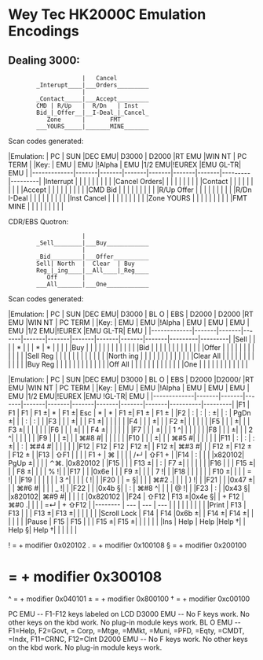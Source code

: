 # Wey Tec HK2000C Emulation Encodings

## Dealing 3000:
```
                     |   Cancel
        _Interupt____|___Orders_________
                     |
        _Contact_____|___Accept_________
        CMD | R/Up   |  R/Dn   | Inst
        Bid_|_Offer__|__I-Deal_|_Cancel_
           Zone      |       FMT
        ___YOURS_____|_______MINE_______
```

Scan codes generated:

|Emulation:   | PC    | SUN   |DEC EMU| D3000 | D2000 |RT EMU |WIN NT   | PC TERM |
|Key:         | EMU   | EMU   |!Alpha | EMU   |1/2 EMU|!EUREX |EMU GL-TR| EMU     |
|-------------|-------|-------|-------|-------|-------|-------|---------|---------|
|Interrupt    |       |       |       |       |       |       |         |         |
|Cancel Orders|       |       |       |       |       |       |         |         |
|Contact      |       |       |       |       |       |       |         |         |
|Accept       |       |       |       |       |       |       |         |         |
|CMD Bid      |       |       |       |       |       |       |         |         |
|R/Up Offer   |       |       |       |       |       |       |         |         |
|R/Dn I-Deal  |       |       |       |       |       |       |         |         |
|Inst Cancel  |       |       |       |       |       |       |         |         |
|Zone YOURS   |       |       |       |       |       |       |         |         |
|FMT MINE     |       |       |       |       |       |       |         |         |


CDR/EBS Quotron:
```    
                     |
        _Sell________|___Buy____________
                     |
        _Bid_________|___Offer__________
        Sell| North  |  Clear  | Buy
        Reg_|_ing____|__All____|_Reg____
           Off       |    
        ___All_______|___One____________

```

Scan codes generated:

|Emulation:   | PC    | SUN   |DEC EMU| D3000 | BL O  |  EBS  | D2000 | D2000 |RT EMU |WIN NT   | PC TERM |
|Key:         | EMU   | EMU   |!Alpha | EMU   | EMU   |  EMU  | EMU   |1/2 EMU|!EUREX |EMU GL-TR| EMU     |
|-------------|-------|-------|-------|-------|-------|-------|-------|-------|-------|---------|---------|
|Sell         |       |       |       |   *   |       |       |   *   |  *    |       |         |         |
|Buy          |       |       |       |       |       |       |       |       |       |         |         |
|Bid          |       |       |       |       |       |       |       |       |       |         |         |
|Offer        |       |       |       |       |       |       |       |       |       |         |         |
|Sell Reg     |       |       |       |       |       |       |       |       |       |         |         |
|North ing    |       |       |       |       |       |       |       |       |       |         |         |
|Clear All    |       |       |       |       |       |       |       |       |       |         |         |
|Buy Reg      |       |       |       |       |       |       |       |       |       |         |         |
|Off All      |       |       |       |       |       |       |       |       |       |         |         |
|One          |       |       |       |       |       |       |       |       |       |         |         |



|Emulation:   | PC    | SUN   |DEC EMU| D3000 | BL O  |  EBS  | D2000 |D2000/ |RT EMU |WIN NT    | PC TERM |
|Key:         | EMU   | EMU   |!Alpha | EMU   | EMU   |  EMU  | EMU   |1/2 EMU|!EUREX |EMU !GL-TR| EMU     |
|-------------|-------|-------|-------|-------|-------|-------|-------|-------|-------|----------|---------|
|F1           | F1    | F1    | F1   ±|   *   | F1   ±| Esc   |   *   |  *    |  F1  ±|    F1  ± | F1    ± |
|F2           | :     | :     | :    ±|       | :     | PgDn ±|       |       |   :   |     :    |         |
|F3           |       |       |      ±|       |       | F1   ±|       |       |       |          |         |
|F4           |       |       |      ±|       |       | F2   ±|       |       |       |          |         |
|F5           |       |       |      ±|       |       | F3   ±|       |       |       |          |         |
|F6           |       |       |      ±|       |       | F4   ±|       |       |       |          |         |
|F7           |       |       |      ±|       |       | 1    ^|       |       |       |          |         |
|F8           |       |       |      ±|       |       | 2    ^|       |       |       |          |         |
|F9           |       |       |      ±|       |       | ⌘#8 #|       |       |       |          |         |
|F10          |       |       |      ±|       |       | ⌘#5 #|       |       |       |          |         |
|F11          |  :    |  :    |  :   ±|       |  :    | ⌘#4 #|       |       |       |          |         |
|F12          | F12   | F12   | F12  ±|       | F12  ±| ⌘#3 #|       |       |  F12 ±|    F12 ± | F12   ± |
|F13          | ⇧F1  |       |       |       | F1 +  | ⌘    |       |       |       |    /↵   | ⇧F1 +  |
|F14          |  :    |       |       |       |x820102| PgUp ±|       |       |       |   ⌃⌘.  |0x820102 |
|F15          |       |       | F13  ±|       |   :   | F7   ±|       |       |       |          |         |
|F16          |       |       | F15  ±|       |       | F8   ±|       |       |       |    %    !|         |
|F17          |       |       |0x6e   |       |       | F9   ±|       |       |       |    7    !|         |
|F18          |       |       |       |       |       | F10  ±|       |       |       |    =    !|         |
|F19          |       |       |       |       |       | 3    ^|       |       |       |    (    !|         |
|F20          |       | =    §|       |       |       | ⌘#2 .|       |       |       |    )    !|         |
|F21          |       |       |0x47  ±|       |       | ⌘#6 #|       |       |       |    _    !|         |
|F22          |       |       |0x4b  §|       |   :   | ⌘#8 ^|       |       |       |    @    !|         |
|F23          |   :   |       |0x43  §|       |x820102| ⌘#9 #|       |       |       |     [    |0x820102 |
|F24          | ⇧F12 | F13  ±|0x4e  §|       | + F12 | ⌘#0 .|       |       |       |     =↵  | + ⇧F12 |
|--------     | ---   | ---   | ---   |       |       |       |       |       |       |          |         |
|Print        | F13   | F13   |       |       | F13  ±| F13  ±|       |       |       |          |         |
|Scroll Lock  | F14   | F14   |0x6b  ±|       | F14  ±| F14  ±|       |       |       |          |         |
|Pause        | F15   | F15   |       |       | F15  ±| F15  ±|       |       |       |          |         |
|Ins          | Help  | Help  |Help  †|       | Help §| Help †|       |       |       |          |         |

! = + modifier 0x020102
. = + modifier 0x100108
§ = + modifier 0x200100
# = + modifier 0x300108
^ = + modifier 0x040101
± = + modifier 0x800100
† = + modifier 0xc00100


PC EMU --     F1-F12 keys labeled on LCD
D3000 EMU --  No F keys work. No other keys on the kbd work. No plug-in module keys work.
BL O EMU --   F1=Help, F2=Govt, = Corp, =Mtge, =MMkt, =Muni, =PFD, =Eqty, =CMDT, =Indx, F11=CRNC, F12=Clnt
D2000 EMU --  No F keys work. No other keys on the kbd work. No plug-in module keys work.

